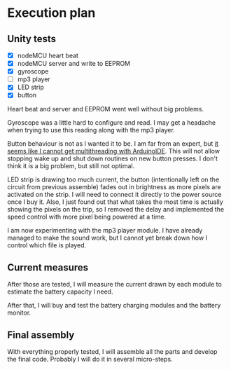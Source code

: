 # Execution plan

## Unity tests

- [X] nodeMCU heart beat
- [X] nodeMCU server and write to EEPROM
- [X] gyroscope
- [ ] mp3 player
- [X] LED strip
- [X] button

Heart beat and server and EEPROM went well without big problems.

Gyroscope was a little hard to configure and read. I may get a headache when trying to use this reading along with the mp3 player.

Button behaviour is not as I wanted it to be. I am far from an expert, but [it seems like I cannot get multithreading with ArduinoIDE](https://www.esp8266.com/viewtopic.php?f=32&t=22985). This will not allow stopping wake up and shut down routines on new button presses. I don't think it is a big problem, but still not optimal.

LED strip is drawing too much current, the button (intentionally left on the circuit from previous assemble) fades out in brightness as more pixels are activated on the strip. I will need to connect it directly to the power source once I buy it. Also, I just found out that what takes the most time is actually showing the pixels on the trip, so I removed the delay and implemented the speed control with more pixel being powered at a time.

I am now experimenting with the mp3 player module. I have already managed to make the sound work, but I cannot yet break down how I control which file is played.

## Current measures

After those are tested, I will measure the current drawn by each module to estimate the battery capacity I need.

After that, I will buy and test the battery charging modules and the battery monitor.

## Final assembly

With everything properly tested, I will assemble all the parts and develop the final code. Probably I will do it in several micro-steps.

